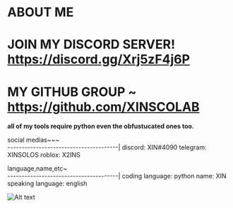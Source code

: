 # ABOUT ME 
# JOIN MY DISCORD SERVER! https://discord.gg/Xrj5zF4j6P
# MY GITHUB GROUP ~ https://github.com/XINSCOLAB

**all of my tools require python even the obfustucated ones too.**


social medias~~~  
---------------------------------------|
discord: XIN#4090
telegram: XINSOLOS
roblox: X2INS


language,name,etc~   
---------------------------------------|
coding language: python
name: XIN
speaking language: english

![ Alt text](XIN.gif)









